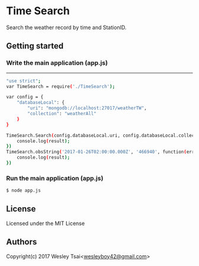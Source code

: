 Time Search
=================

Search the weather record by time and StationID.

Getting started
-

### Write the main application (app.js)
***
```sh
"use strict";
var TimeSearch = require('./TimeSearch');

var config = {
	"databaseLocal": {
		"uri": "mongodb://localhost:27017/weatherTW",
		"collection": "weatherAll"
	}
}

TimeSearch.Search(config.databaseLocal.uri, config.databaseLocal.collection, '2017-01-26T02:00:00.000Z', '466940', function(err, result) {
	console.log(result);
})
TimeSearch.obsString('2017-01-26T02:00:00.000Z', '466940', function(err, result) {
	console.log(result);
})
```

### Run the main application (app.js)

```sh
$ node app.js
```


License
-
Licensed under the MIT License

Authors
-
Copyright(c) 2017 Wesley Tsai<<wesleyboy42@gmail.com>>
